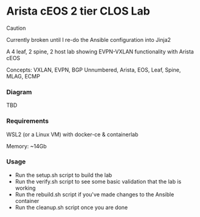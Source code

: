 # Arista cEOS 2 tier CLOS Lab

> [!CAUTION]
> Currently broken until I re-do the Ansible configuration into Jinja2

A 4 leaf, 2 spine, 2 host lab showing EVPN-VXLAN functionality with Arista cEOS

Concepts: VXLAN, EVPN, BGP Unnumbered, Arista, EOS, Leaf, Spine, MLAG, ECMP

### Diagram

TBD

### Requirements

WSL2 (or a Linux VM) with docker-ce & containerlab

Memory: ~14Gb

### Usage

- Run the setup.sh script to build the lab
- Run the verify.sh script to see some basic validation that the lab is working
- Run the rebuild.sh script if you've made changes to the Ansible container
- Run the cleanup.sh script once you are done